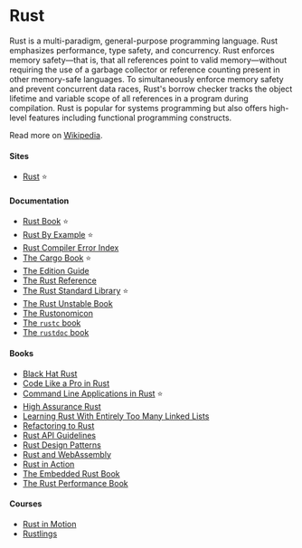 # Rust

Rust is a multi-paradigm, general-purpose programming language. Rust emphasizes performance, type safety, and concurrency. Rust enforces memory safety—that is, that all references point to valid memory—without requiring the use of a garbage collector or reference counting present in other memory-safe languages. To simultaneously enforce memory safety and prevent concurrent data races, Rust's borrow checker tracks the object lifetime and variable scope of all references in a program during compilation. Rust is popular for systems programming but also offers high-level features including functional programming constructs.

Read more on [Wikipedia](https://en.wikipedia.org/wiki/Rust_(programming_language)).

#### Sites
- [Rust](https://www.rust-lang.org) ⭐

#### Documentation
- [Rust Book](https://doc.rust-lang.org/book) ⭐
- [Rust By Example](https://doc.rust-lang.org/stable/rust-by-example) ⭐
- [Rust Compiler Error Index](https://doc.rust-lang.org/error-index.html)
- [The Cargo Book](https://doc.rust-lang.org/cargo) ⭐
- [The Edition Guide](https://doc.rust-lang.org/edition-guide)
- [The Rust Reference](https://doc.rust-lang.org/reference)
- [The Rust Standard Library](https://doc.rust-lang.org/std) ⭐
- [The Rust Unstable Book](https://doc.rust-lang.org/nightly/unstable-book)
- [The Rustonomicon](https://doc.rust-lang.org/nomicon)
- [The `rustc` book](https://doc.rust-lang.org/rustc)
- [The `rustdoc` book](https://doc.rust-lang.org/rustdoc)

#### Books
- [Black Hat Rust](https://kerkour.com/black-hat-rust)
- [Code Like a Pro in Rust](https://www.manning.com/books/code-like-a-pro-in-rust)
- [Command Line Applications in Rust](https://rust-cli.github.io/book) ⭐
- [High Assurance Rust](https://highassurance.rs)
- [Learning Rust With Entirely Too Many Linked Lists](https://rust-unofficial.github.io/too-many-lists)
- [Refactoring to Rust](https://www.manning.com/books/refactoring-to-rust)
- [Rust API Guidelines](https://rust-lang.github.io/api-guidelines)
- [Rust Design Patterns](https://rust-unofficial.github.io/patterns)
- [Rust and WebAssembly](https://rustwasm.github.io/docs/book)
- [Rust in Action](https://www.manning.com/books/rust-in-action)
- [The Embedded Rust Book](https://doc.rust-lang.org/stable/embedded-book)
- [The Rust Performance Book](https://nnethercote.github.io/perf-book)

#### Courses
- [Rust in Motion](https://www.manning.com/livevideo/rust-in-motion)
- [Rustlings](https://github.com/rust-lang/rustlings)
